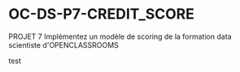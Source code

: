 # OC-DS-P7-CREDIT_SCORE
PROJET 7 Implémentez un modèle de scoring de la formation data scientiste d'OPENCLASSROOMS


test